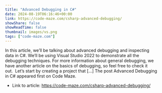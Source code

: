 ```yaml
---
title: "Advanced Debugging in C#"
date: 2024-08-19T06:16:46+00:00
link: https://code-maze.com/csharp-advanced-debugging/
showShare: false
showReadTime: false
thumbnail: images/vs.png
tags: ["code-maze.com"]
---
```

In this article, we’ll be talking about advanced debugging and inspecting data in C#. We’ll be using Visual Studio 2022 to demonstrate all the debugging techniques. For more information about general debugging, we have another article on the basics of debugging, so feel free to check it out.  Let’s start by creating a project that […]
The post Advanced Debugging in C# appeared first on Code Maze.

- Link to article: https://code-maze.com/csharp-advanced-debugging/